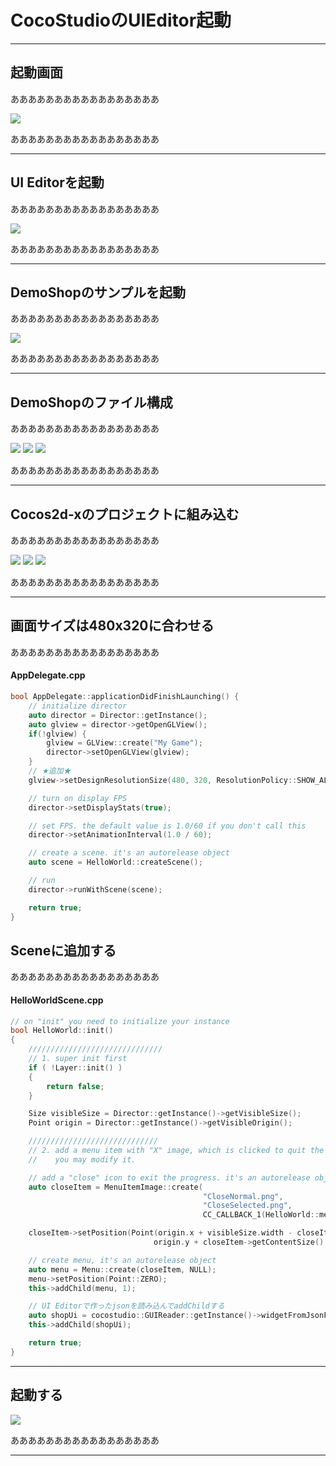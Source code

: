 # CocoStudioのUIEditor起動

---
## 起動画面

あああああああああああああああああ

![](../assets/1.png)

あああああああああああああああああ

---
## UI Editorを起動

あああああああああああああああああ

![](../assets/ui/1.png)

あああああああああああああああああ

---
## DemoShopのサンプルを起動

あああああああああああああああああ

![](../assets/ui/2.png)

あああああああああああああああああ

---
## DemoShopのファイル構成

あああああああああああああああああ

![](../assets/ui/3.png)
![](../assets/ui/4.png)
![](../assets/ui/5.png)

あああああああああああああああああ

---
## Cocos2d-xのプロジェクトに組み込む

あああああああああああああああああ

![](../assets/ui/6.png)
![](../assets/ui/7.png)
![](../assets/ui/8.png)

あああああああああああああああああ

---
## 画面サイズは480x320に合わせる

あああああああああああああああああ

#### AppDelegate.cpp

```cpp
bool AppDelegate::applicationDidFinishLaunching() {
    // initialize director
    auto director = Director::getInstance();
    auto glview = director->getOpenGLView();
    if(!glview) {
        glview = GLView::create("My Game");
        director->setOpenGLView(glview);
    }
    // ★追加★
    glview->setDesignResolutionSize(480, 320, ResolutionPolicy::SHOW_ALL);

    // turn on display FPS
    director->setDisplayStats(true);

    // set FPS. the default value is 1.0/60 if you don't call this
    director->setAnimationInterval(1.0 / 60);

    // create a scene. it's an autorelease object
    auto scene = HelloWorld::createScene();

    // run
    director->runWithScene(scene);

    return true;
}
```

## Sceneに追加する

あああああああああああああああああ

#### HelloWorldScene.cpp

```cpp
// on "init" you need to initialize your instance
bool HelloWorld::init()
{
    //////////////////////////////
    // 1. super init first
    if ( !Layer::init() )
    {
        return false;
    }

    Size visibleSize = Director::getInstance()->getVisibleSize();
    Point origin = Director::getInstance()->getVisibleOrigin();

    /////////////////////////////
    // 2. add a menu item with "X" image, which is clicked to quit the program
    //    you may modify it.

    // add a "close" icon to exit the progress. it's an autorelease object
    auto closeItem = MenuItemImage::create(
                                           "CloseNormal.png",
                                           "CloseSelected.png",
                                           CC_CALLBACK_1(HelloWorld::menuCloseCallback, this));

	closeItem->setPosition(Point(origin.x + visibleSize.width - closeItem->getContentSize().width/2 ,
                                origin.y + closeItem->getContentSize().height/2));

    // create menu, it's an autorelease object
    auto menu = Menu::create(closeItem, NULL);
    menu->setPosition(Point::ZERO);
    this->addChild(menu, 1);

    // UI Editorで作ったjsonを読み込んでaddChildする
    auto shopUi = cocostudio::GUIReader::getInstance()->widgetFromJsonFile("DemoShop.json");
    this->addChild(shopUi);

    return true;
}

```

---
## 起動する

![](../assets/ui/9.png)

あああああああああああああああああ


---
